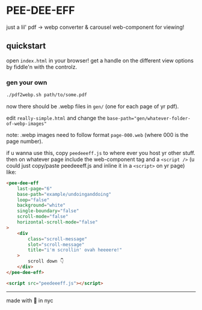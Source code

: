 # PEE-DEE-EFF

just a lil' pdf -> webp converter & carousel web-component for viewing!

## quickstart

open `index.html` in your browser! get a handle on the different view options by fiddle'n with the controlz.

### gen your own

```sh
./pdf2webp.sh path/to/some.pdf
```

now there should be .webp files in `gen/` (one for each page of yr pdf).

edit `really-simple.html` and change the `base-path="gen/whatever-folder-of-webp-images"`

note: .webp images need to follow format `page-000.web` (where 000 is the page number).

if u wanna use this, copy `peedeeeff.js` to where ever you host yr other stuff. then on whatever page include the web-component tag and a `<script />` (u could just copy/paste peedeeeff.js and inline it in a `<script>` on yr page) like:

```html
<pee-dee-eff
    last-page="6"
    base-path="example/undoinganddoing"
    loop="false"
    background="white"
    single-boundary="false"
    scroll-mode="false"
    horizontal-scroll-mode="false"
>
    <div
        class="scroll-message"
        slot="scroll-message"
        title="i'm scrollin' ovah heeeere!"
    >
        scroll down 👇
    </div>
</pee-dee-eff>

<script src="peedeeeff.js"></script>
```

---
made with 💖 in nyc
